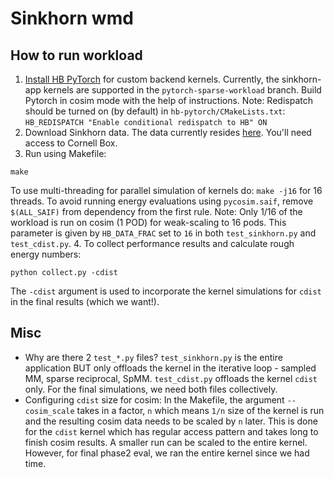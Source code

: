 # Sinkhorn wmd

## How to run workload

1. [Install HB PyTorch](https://github.com/cornell-brg/hb-pytorch/tree/pytorch-sparse-workload) for custom backend kernels. Currently, the sinkhorn-app kernels are supported in the `pytorch-sparse-workload` branch. Build Pytorch in cosim mode with the help of instructions.
Note: Redispatch should be turned on (by default) in `hb-pytorch/CMakeLists.txt`: `HB_REDISPATCH "Enable conditional redispatch to HB" ON`
2. Download Sinkhorn data. The data currently resides [here](https://cornell.box.com/s/5m6uowgjn8mr5ofdu6hrj62psbm3ztce). You'll need access to Cornell Box.
3. Run using Makefile:
```
make
```
To use multi-threading for parallel simulation of kernels do: `make -j16` for 16 threads. To avoid running energy evaluations using `pycosim.saif`, remove `$(ALL_SAIF)` from dependency from the first rule.
Note: Only 1/16 of the workload is run on cosim (1 POD) for weak-scaling to 16 pods. This parameter is given by `HB_DATA_FRAC` set to `16` in both `test_sinkhorn.py` and `test_cdist.py`.
4. To collect performance results and calculate rough energy numbers:
```
python collect.py -cdist
```
The `-cdist` argument is used to incorporate the kernel simulations for `cdist` in the final results (which we want!).


## Misc
- Why are there 2 `test_*.py` files? `test_sinkhorn.py` is the entire application BUT only offloads the kernel in the iterative loop - sampled MM, sparse reciprocal, SpMM. `test_cdist.py` offloads the kernel `cdist` only. For the final simulations, we need both files collectively.
- Configuring `cdist` size for cosim: In the Makefile, the argument `--cosim_scale` takes in a factor, `n` which means `1/n` size of the kernel is run and the resulting cosim data needs to be scaled by `n` later. This is done for the `cdist` kernel which has regular access pattern and takes long to finish cosim results. A smaller run can be scaled to the entire kernel. However, for final phase2 eval, we ran the entire kernel since we had time.